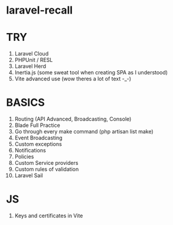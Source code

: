 # laravel-recall

# TRY
1. Laravel Cloud
2. PHPUnit / RESL
3. Laravel Herd
4. Inertia.js (some sweat tool when creating SPA as I understood)
5. Vite advanced use (wow theres a lot of text -_-)

# BASICS
1. Routing (API Advanced, Broadcasting, Console)
2. Blade Full Practice
3. Go through every make command (php artisan list make)
4. Event Broadcasting
5. Custom exceptions
6. Notifications
7. Policies
8. Custom Service providers
9. Custom rules of validation
10. Laravel Sail

# JS
1. Keys and certificates in Vite